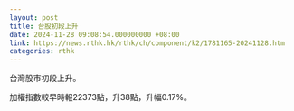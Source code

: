 ```yaml
---
layout: post
title: 台股初段上升
date: 2024-11-28 09:08:54.000000000 +08:00
link: https://news.rthk.hk/rthk/ch/component/k2/1781165-20241128.htm
categories: rthk
---
```


台灣股市初段上升。

加權指數較早時報22373點，升38點，升幅0.17%。
